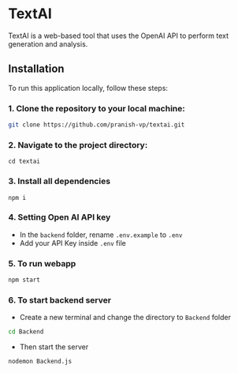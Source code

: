 # TextAI

TextAI is a web-based tool that uses the OpenAI API to perform text generation and analysis.

## Installation

To run this application locally, follow these steps:

### 1. Clone the repository to your local machine:

   ```bash
   git clone https://github.com/pranish-vp/textai.git
   ```

### 2. Navigate to the project directory:

    cd textai
    
### 3. Install all dependencies 

    npm i

### 4. Setting Open AI API key
- In the `backend` folder, rename `.env.example` to `.env` 
- Add your API Key inside `.env` file

### 5. To run webapp

```sh
npm start
```

### 6. To start backend server
- Create a new terminal and change the directory to `Backend` folder
```sh
cd Backend
```
- Then start the server
```sh
nodemon Backend.js
```

